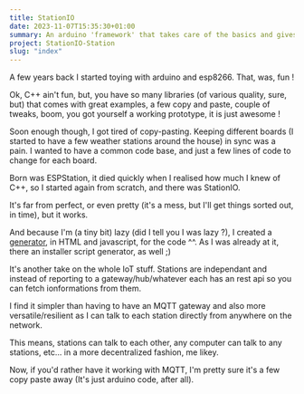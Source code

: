 ```yaml
---
title: StationIO
date: 2023-11-07T15:35:30+01:00
summary: An arduino 'framework' that takes care of the basics and gives you all the freedom
project: StationIO-Station
slug: "index"
---
```


A few years back I started toying with arduino and esp8266. That, was, fun !

Ok, C++ ain't fun, but, you have so many libraries (of various quality, sure, but) that comes with great examples, a few copy and paste, couple of tweaks, boom, you got yourself a working prototype, it is just awesome !

Soon enough though, I got tired of copy-pasting. Keeping different boards (I started to have a few weather stations around the house) in sync was a pain. I wanted to have a common code base, and just a few lines of code to change for each board.

Born was ESPStation, it died quickly when I realised how much I knew of C++, so I started again from scratch, and there was StationIO.

It's far from perfect, or even pretty (it's a mess, but I'll get things sorted out, in time), but it works.

And because I'm (a tiny bit) lazy (did I tell you I was lazy ?), I created a [generator](https://dimitrigilbert.github.io/StationIO-Station), in HTML and javascript, for the code ^^. As I was already at it, there an installer script generator, as well ;)

It's another take on the whole IoT stuff. Stations are independant and instead of reporting to a gateway/hub/whatever each has an rest api so you can fetch ionformations from them. 

I find it simpler than having to have an MQTT gateway and also more versatile/resilient as I can talk to each station directly from anywhere on the network.

This means, stations can talk to each other, any computer can talk to any stations, etc... in a more decentralized fashion, me likey.

Now, if you'd rather have it working with MQTT, I'm pretty sure it's a few copy paste away (It's just arduino code, after all).
